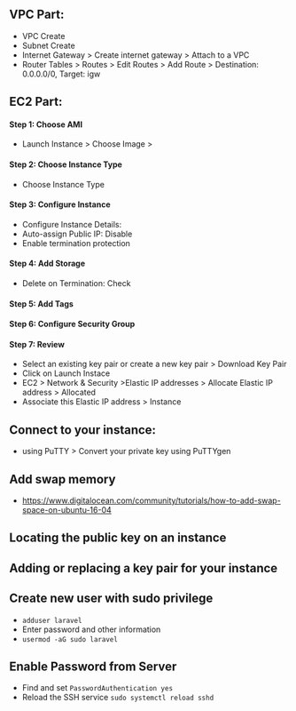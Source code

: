 ## VPC Part:
- VPC Create
- Subnet Create
- Internet Gateway > Create internet gateway > Attach to a VPC
- Router Tables > Routes > Edit Routes > Add Route > Destination: 0.0.0.0/0, Target: igw


## EC2 Part:
#### Step 1: Choose AMI
- Launch Instance > Choose Image >

#### Step 2: Choose Instance Type
- Choose Instance Type

#### Step 3: Configure Instance
- Configure Instance Details:
- Auto-assign Public IP: Disable
- Enable termination protection

#### Step 4: Add Storage
- Delete on Termination: Check

#### Step 5: Add Tags

#### Step 6: Configure Security Group

#### Step 7: Review
- Select an existing key pair or create a new key pair > Download Key Pair
- Click on Launch Instace
- EC2 > Network & Security >Elastic IP addresses > Allocate Elastic IP address > Allocated
- Associate this Elastic IP address > Instance

## Connect to your instance:
- using PuTTY > Convert your private key using PuTTYgen


## Add swap memory
* https://www.digitalocean.com/community/tutorials/how-to-add-swap-space-on-ubuntu-16-04

## Locating the public key on an instance


## Adding or replacing a key pair for your instance


## Create new user with sudo privilege
- `adduser laravel`
- Enter password and other information
- `usermod -aG sudo laravel`

## Enable Password from Server
- Find and set `PasswordAuthentication yes`
- Reload the SSH service `sudo systemctl reload sshd`
